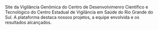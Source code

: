 Site da Vigilância Genômica do Centro de Desenvolvimenro Científico e Tecnológico do Centro Estadual de Vigilância em Saúde do Rio Grande do Sul.
A plataforma destaca nossos projetos, a equipe envolvida e os resultados alcançados.

